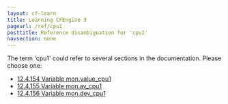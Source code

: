 ```yaml
---
layout: cf-learn
title: Learning CFEngine 3
pageurl: /ref/cpu1
posttitle: Reference disambiguation for 'cpu1'
navsection: none
---
```


The term 'cpu1' could refer to several sections in the documentation. Please choose one:

- [12\.4\.154 Variable mon\.value\_cpu1](https://cfengine.com/manuals/cf3-reference.html#Variable-mon.value_cpu1)
- [12\.4\.155 Variable mon\.av\_cpu1](https://cfengine.com/manuals/cf3-reference.html#Variable-mon.av_cpu1)
- [12\.4\.156 Variable mon\.dev\_cpu1](https://cfengine.com/manuals/cf3-reference.html#Variable-mon.dev_cpu1)
